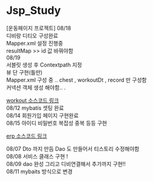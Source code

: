 # Jsp_Study

[운동페이지 프로젝트]
08/18 
<br>
디비랑 디티오 구성완료
<br>
Mapper.xml 설정 진행중 
<br>
resultMap >> id 값 바꿔야함
<br>
08/19 
<br>
서블릿 생성 후 Contextpath 지정 
<br>
뷰 단 구현(틀만)
<br>
Mapper.xml 구성 중 .. chest , workoutDt , record 만 구성함
<br>
커넥션 객체 생성 해야함.. .



[workout 소스코드 링크](https://github.com/alswo471/Jsp_Study/tree/workout)
<br>
08/12 mybatis 셋팅 완료 
<br>
08/14 회원가입 페이지 구현완료
<br>
08/15 아이디 비밀번호 복잡성 중복 등등 구현 

[erp 소스코드 링크](https://github.com/alswo471/Jsp_Study/tree/erp)

08/07
Dto 까지 만듬 
Dao 도 만들어서 티스토리 수정해야함
<br>
08/08
서비스 클래스 구현 !
<br>
08/09
dao 완성 그리고 디비연결해서 추가까지 구현!!
<br>
08/11
mybaits 방식으로 변경
